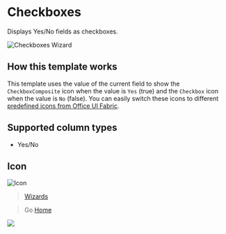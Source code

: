 # Checkboxes

Displays Yes/No fields as checkboxes.

![Checkboxes Wizard](../assets/WizardCheckboxes.png)

## How this template works

This template uses the value of the current field to show the `CheckboxComposite` icon when the value is `Yes` (true) and the `Checkbox` icon when the value is `No` (false). You can easily switch these icons to different [predefined icons from Office UI Fabric](https://dev.office.com/fabric#/styles/icons).

## Supported column types
- Yes/No

## Icon

![Icon](../assets/icons/CheckboxComposite.png)

> [Wizards](./index.md)

> Go [Home](../index.md)

![](https://pnptelemetry.azurewebsites.net/sp-dev-solutions/solutions/ColumnFormatter/wiki/Wizards/Checkboxes)